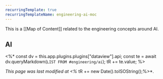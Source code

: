 ```yaml
---
recurringTemplate: true
recurringTemplateName: engineering-ai-moc
---
```


This is a [[Map of Content]] related to the engineering concepts around AI.

## AI

<%*
const dv = this.app.plugins.plugins["dataview"].api;
const te = await dv.queryMarkdown(`LIST FROM #engineering/ai`);
tR += te.value;
%>

*This page was last modified at <%* tR += new Date().toISOString();%>*.
